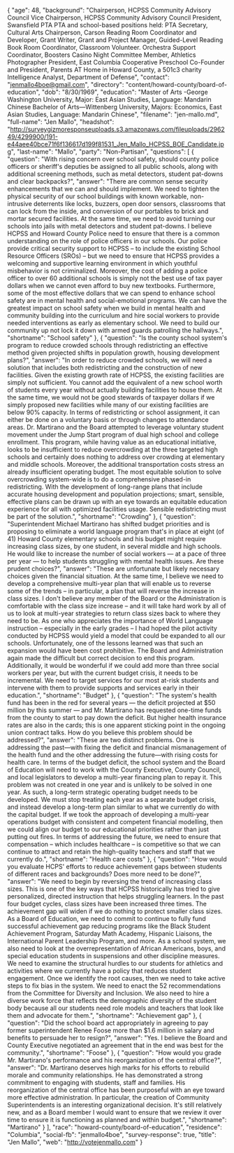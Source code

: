 {
  "age": 48,
  "background": "Chairperson, HCPSS Community Advisory Council Vice Chairperson, HCPSS Community Advisory Council President, Swansfield PTA PTA and school-based positions held: PTA Secretary, Cultural Arts Chairperson, Carson Reading Room Coordinator and Developer, Grant Writer, Grant and Project Manager, Guided-Level Reading Book Room Coordinator, Classroom Volunteer. Orchestra Support Coordinator, Boosters Casino Night Committee Member, Athletics Photographer President, East Columbia Cooperative Preschool Co-Founder and President, Parents AT Home in Howard County, a 501c3 charity Intelligence Analyst, Department of Defense",
  "contact": "jenmallo4boe@gmail.com",
  "directory": "content/howard-county/board-of-education",
  "dob": "8/30/1969",
  "education": "Master of Arts -George Washington University, Major: East Asian Studies, Language: Mandarin Chinese Bachelor of Arts—Wittenberg University, Majors: Economics, East Asian Studies, Language: Mandarin Chinese",
  "filename": "jen-mallo.md",
  "full-name": "Jen Mallo",
  "headshot": "http://surveygizmoresponseuploads.s3.amazonaws.com/fileuploads/296249/4299900/191-e44aee40bce71f6f136617d199f81531_Jen_Mallo_HCPSS_BOE_Candidate.jpg",
  "last-name": "Mallo",
  "party": "Non-Partisan",
  "questions": [
    {
      "question": "With rising concern over school safety, should county police officers or sheriff's deputies be assigned to all public schools, along with additional screening methods, such as metal detectors, student pat-downs and clear backpacks?",
      "answer": "There are common sense security enhancements that we can and should implement. We need to tighten the physical security of our school buildings with known workable, non-intrusive deterrents like locks, buzzers, open door sensors, classrooms that can lock from the inside, and conversion of our portables to brick and mortar secured facilities. At the same time, we need to avoid turning our schools into jails with metal detectors and student pat-downs. I believe HCPSS and Howard County Police need to ensure that there is a common understanding on the role of police officers in our schools. Our police provide critical security support to HCPSS – to include the existing School Resource Officers (SROs) – but we need to ensure that HCPSS provides a welcoming and supportive learning environment in which youthful misbehavior is not criminalized. Moreover, the cost of adding a police officer to over 60 additional schools is simply not the best use of tax payer dollars when we cannot even afford to buy new textbooks. Furthermore, some of the most effective dollars that we can spend to enhance school safety are in mental health and social-emotional programs. We can have the greatest impact on school safety when we build in mental health and community building into the curriculum and hire social workers to provide needed interventions as early as elementary school. We need to build our community up not lock it down with armed guards patrolling the hallways.",
      "shortname": "School safety"
    },
    {
      "question": "Is the county school system's program to reduce crowded schools through redistricting an effective method given projected shifts in population growth, housing development plans?",
      "answer": "In order to reduce crowded schools, we will need a solution that includes both redistricting and the construction of new facilities. Given the existing growth rate of HCPSS, the existing facilities are simply not sufficient. You cannot add the equivalent of a new school worth of students every year without actually building facilities to house them. At the same time, we would not be good stewards of taxpayer dollars if we simply proposed new facilities while many of our existing facilities are below 90% capacity. In terms of redistricting or school assignment, it can either be done on a voluntary basis or through changes to attendance areas. Dr. Martirano and the Board attempted to leverage voluntary student movement under the Jump Start program of dual high school and college enrollment. This program, while having value as an educational initiative, looks to be insufficient to reduce overcrowding at the three targeted high schools and certainly does nothing to address over crowding at elementary and middle schools. Moreover, the additional transportation costs stress an already insufficient operating budget. The most equitable solution to solve overcrowding system-wide is to do a comprehensive phased-in redistricting. With the development of long-range plans that include accurate housing development and population projections; smart, sensible, effective plans can be drawn up with an eye towards an equitable education experience for all with optimized facilities usage. Sensible redistricting must be part of the solution.",
      "shortname": "Crowding"
    },
    {
      "question": "Superintendent Michael Martirano has shifted budget priorities and is proposing to eliminate a world language program that's in place at eight (of 41) Howard County elementary schools and his budget might require increasing class sizes, by one student, in several middle and high schools. He would like to increase the number of social workers — at a pace of three per year — to help students struggling with mental health issues. Are these prudent choices?",
      "answer": "These are unfortunate but likely necessary choices given the financial situation. At the same time, I believe we need to develop a comprehensive multi-year plan that will enable us to reverse some of the trends – in particular, a plan that will reverse the increase in class sizes. I don't believe any member of the Board or the Administration is comfortable with the class size increase – and it will take hard work by all of us to look at multi-year strategies to return class sizes back to where they need to be. As one who appreciates the importance of World Language instruction – especially in the early grades – I had hoped the pilot activity conducted by HCPSS would yield a model that could be expanded to all our schools. Unfortunately, one of the lessons learned was that such an expansion would have been cost prohibitive. The Board and Administration again made the difficult but correct decision to end this program. Additionally, it would be wonderful if we could add more than three social workers per year, but with the current budget crisis, it needs to be incremental. We need to target services for our most at-risk students and intervene with them to provide supports and services early in their education.",
      "shortname": "Budget"
    },
    {
      "question": "The system's health fund has been in the red for several years — the deficit projected at $50 million by this summer — and Mr. Martirano has requested one-time funds from the county to start to pay down the deficit. But higher health insurance rates are also in the cards; this is one apparent sticking point in the ongoing union contract talks. How do you believe this problem should be addressed?",
      "answer": "These are two distinct problems. One is addressing the past—with fixing the deficit and financial mismanagement of the health fund and the other addressing the future—with rising costs for health care. In terms of the budget deficit, the school system and the Board of Education will need to work with the County Executive, County Council, and local legislators to develop a multi-year financing plan to repay it. This problem was not created in one year and is unlikely to be solved in one year. As such, a long-term strategic operating budget needs to be developed. We must stop treating each year as a separate budget crisis, and instead develop a long-term plan similar to what we currently do with the capital budget. If we took the approach of developing a multi-year operations budget with consistent and competent financial modelling, then we could align our budget to our educational priorities rather than just putting out fires. In terms of addressing the future, we need to ensure that compensation – which includes healthcare – is competitive so that we can continue to attract and retain the high-quality teachers and staff that we currently do.",
      "shortname": "Health care costs"
    },
    {
      "question": "How would you evaluate HCPS' efforts to reduce achievement gaps between students of different races and backgrounds? Does more need to be done?",
      "answer": "We need to begin by reversing the trend of increasing class sizes. This is one of the key ways that HCPSS historically has tried to give personalized, directed instruction that helps struggling learners. In the past four budget cycles, class sizes have been increased three times. The achievement gap will widen if we do nothing to protect smaller class sizes. As a Board of Education, we need to commit to continue to fully fund successful achievement gap reducing programs like the Black Student Achievement Program, Saturday Math Academy, Hispanic Liaisons, the International Parent Leadership Program, and more. As a school system, we also need to look at the overrepresentation of African Americans, boys, and special education students in suspensions and other discipline measures. We need to examine the structural hurdles to our students for athletics and activities where we currently have a policy that reduces student engagement. Once we identify the root causes, then we need to take active steps to fix bias in the system. We need to enact the 52 recommendations from the Committee for Diversity and Inclusion. We also need to hire a diverse work force that reflects the demographic diversity of the student body because all our students need role models and teachers that look like them and advocate for them.",
      "shortname": "Achievement gap"
    },
    {
      "question": "Did the school board act appropriately in agreeing to pay former superintendent Renee Foose more than $1.6 million in salary and benefits to persuade her to resign?",
      "answer": "Yes. I believe the Board and County Executive negotiated an agreement that in the end was best for the community.",
      "shortname": "Foose"
    },
    {
      "question": "How would you grade Mr. Martirano's performance and his reorganization of the central office?",
      "answer": "Dr. Martirano deserves high marks for his efforts to rebuild morale and community relationships. He has demonstrated a strong commitment to engaging with students, staff and families. His reorganization of the central office has been purposeful with an eye toward more effective administration. In particular, the creation of Community Superintendents is an interesting organizational decision. It's still relatively new, and as a Board member I would want to ensure that we review it over time to ensure it is functioning as planned and within budget.",
      "shortname": "Martirano"
    }
  ],
  "race": "howard-county/board-of-education",
  "residence": "Columbia",
  "social-fb": "jenmallo4boe",
  "survey-response": true,
  "title": "Jen Mallo",
  "web": "http://votejenmallo.com"
}
